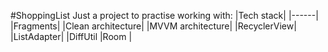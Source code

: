﻿#ShoppingList
Just a project to practise working with:
|Tech stack|
|------|
|Fragments|
|Clean architecture|
|MVVM architecture|
|RecyclerView|
|ListAdapter|
|DiffUtil
|Room |
